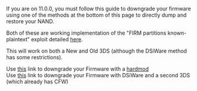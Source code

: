 If you are on 11.0.0, you must follow this guide to downgrade your firmware using one of the methods at the bottom of this page to directly dump and restore your NAND.

Both of these are working implementation of the "FIRM partitions known-plaintext" exploit detailed [here](https://www.3dbrew.org/wiki/3DS_System_Flaws).

This will work on both a New and Old 3DS (although the DSiWare method has some restrictions).

Use [this](../Hardmod-Downgrade/) link to downgrade your Firmware with a [hardmod](https://gbatemp.net/threads/414498/)    
Use [this](../DSiWare-Downgrade/) link to downgrade your Firmware with DSiWare and a second 3DS (which already has CFW)
